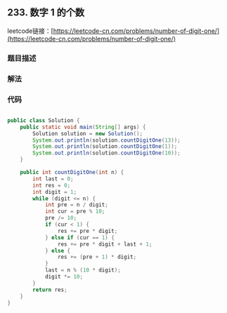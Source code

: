 ## 233. 数字 1 的个数

leetcode链接：[https://leetcode-cn.com/problems/number-of-digit-one/](https://leetcode-cn.com/problems/number-of-digit-one/)

### 题目描述

### 解法

### 代码
```java

public class Solution {
    public static void main(String[] args) {
        Solution solution = new Solution();
        System.out.println(solution.countDigitOne(13));
        System.out.println(solution.countDigitOne(1));
        System.out.println(solution.countDigitOne(10));
    }

    public int countDigitOne(int n) {
        int last = 0;
        int res = 0;
        int digit = 1;
        while (digit <= n) {
            int pre = n / digit;
            int cur = pre % 10;
            pre /= 10;
            if (cur < 1) {
                res += pre * digit;
            } else if (cur == 1) {
                res += pre * digit + last + 1;
            } else {
                res += (pre + 1) * digit;
            }
            last = n % (10 * digit);
            digit *= 10;
        }
        return res;
    }
}

```